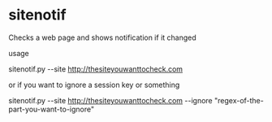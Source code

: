 # sitenotif
Checks a web page and shows notification if it changed


usage

sitenotif.py --site http://thesiteyouwanttocheck.com


or if you want to ignore a session key or something

sitenotif.py --site http://thesiteyouwanttocheck.com --ignore "regex-of-the-part-you-want-to-ignore"

